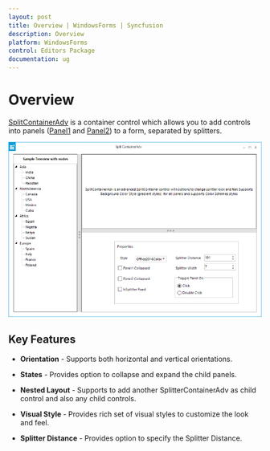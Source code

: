 ```yaml
---
layout: post
title: Overview | WindowsForms | Syncfusion
description: Overview
platform: WindowsForms
control: Editors Package
documentation: ug
---
```



# Overview

[SplitContainerAdv](https://help.syncfusion.com/cr/cref_files/windowsforms/tools/Syncfusion.Tools.Windows~Syncfusion.Windows.Forms.Tools.SplitContainerAdv.html) is a container control which allows you to add controls into panels ([Panel1](https://help.syncfusion.com/cr/cref_files/windowsforms/tools/Syncfusion.Tools.Windows~Syncfusion.Windows.Forms.Tools.SplitContainerAdv~Panel1.html) and [Panel2](https://help.syncfusion.com/cr/cref_files/windowsforms/tools/Syncfusion.Tools.Windows~Syncfusion.Windows.Forms.Tools.SplitContainerAdv~Panel2.html)) to a form, separated by splitters. 

 ![](GettingStarted-images/Overview-img1.png)

## Key Features


* **Orientation** - Supports both horizontal and vertical orientations.

* **States** - Provides option to collapse and expand the child panels.

* **Nested Layout** - Supports to add another SplitterContainerAdv as child control and also any child controls.

* **Visual Style** - Provides rich set of visual styles to customize the look and feel.

* **Splitter Distance** - Provides option to specify the Splitter Distance.
